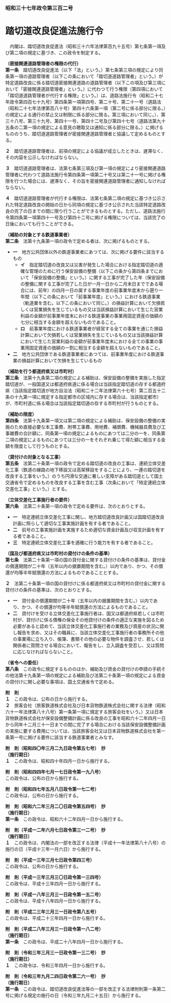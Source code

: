 ### 昭和三十七年政令第三百二号  
# 踏切道改良促進法施行令  
　内閣は、踏切道改良促進法（昭和三十六年法律第百九十五号）第七条第一項及び第二項の規定に基づき、この政令を制定する。  
  
**（密接関連道路管理者の権限の代行）**  
**第一条**　踏切道改良促進法（以下「法」という。）第七条第三項の規定により同条第一項の道路管理者（以下この条において「踏切道道路管理者」という。）が特定道路改良に係る踏切道密接関連道路の道路管理者（以下この項及び第三項において「密接関連道路管理者」という。）に代わつて行う権限（第四項において「踏切道道路管理者が代行する権限」という。）は、道路法施行令（昭和二十七年政令第四百七十九号）第四条第一項第四号、第二十号、第二十一号（道路法（昭和二十七年法律第百八十号）第四十六条第一項（第二号に係る部分に限る。）の規定による通行の禁止又は制限に係る部分に限る。第三項において同じ。）、第三十八号、第三十九号、第四十一号、第四十二号及び第四十七号（道路法第九十五条の二第一項の規定による意見の聴取又は通知に係る部分に限る。）に掲げるもののうち、踏切道道路管理者が密接関連道路管理者と協議して定めるものとする。  
  
**２**　踏切道道路管理者は、前項の規定による協議が成立したときは、遅滞なく、その内容を公示しなければならない。  
  
**３**　踏切道道路管理者は、法第七条第三項及び第一項の規定により密接関連道路管理者に代わつて道路法施行令第四条第一項第二十号又は第二十一号に掲げる権限を行つた場合には、遅滞なく、その旨を密接関連道路管理者に通知しなければならない。  
  
**４**　踏切道道路管理者が代行する権限は、法第七条第二項の規定に基づき公示された特定道路改良の開始の日から同項の規定に基づき公示された当該特定道路改良の完了の日までの間に限り行うことができるものとする。ただし、道路法施行令第四条第一項第四十一号及び第四十二号に掲げる権限については、当該完了の日後においても行うことができる。  
  
**（補助の対象とする鉄道事業者）**  
**第二条**　法第十九条第一項の政令で定める者は、次に掲げるものとする。  
* **一**　地方公共団体以外の鉄道事業者にあつては、次に掲げる要件に該当するもの  
	* **イ**　指定踏切道の改良又は災害が発生した場合における指定踏切道の適確な管理のために行う保安設備の整備（以下この条から第四条までにおいて「保安設備の整備」という。）に関する工事が完了した年（保安設備の整備に関する工事が完了した日が一月一日から二月末日までである場合には、前年）の四月一日の属する事業年度の前事業年度末から遡り一年間（以下この条において「前事業年度」という。）における鉄道事業（軌道業を含む。以下この条において同じ。）の損益計算において欠損若しくは営業損失を生じているもの又は当該損益計算において生じた営業利益の金額が前事業年度末における鉄道事業の事業用固定資産の価額の七分に相当する金額を超えないものであること。  
	* **ロ**　前事業年度における鉄道事業者が経営する全ての事業を通じた損益計算において欠損若しくは営業損失を生じているもの又は当該損益計算において生じた営業利益の金額が前事業年度末における全ての事業の事業用固定資産の価額の一割に相当する金額を超えないものであること。  
* **二**　地方公共団体である鉄道事業者にあつては、前事業年度における鉄道事業の損益計算において欠損を生じているもの  
  
**（補助を行う都道府県又は市町村）**  
**第三条**　法第十九条第二項の規定による補助は、保安設備の整備を実施した指定踏切道が、一般国道又は都道府県道に係る場合は当該指定踏切道の存する都道府県（当該指定踏切道が地方自治法（昭和二十二年法律第六十七号）第二百五十二条の十九第一項に規定する指定都市の区域内に存する場合は、当該指定都市）が、市町村道に係る場合は当該指定踏切道の存する市町村が行うものとする。  
  
**（補助の限度）**  
**第四条**　法第十九条第一項又は第二項の規定による補助は、保安設備の整備の実施のため直接必要な本工事費、附帯工事費、用地費、補償費、機械器具費及び工事雑費の合計額に、同条第一項の規定によるものにあつては二分の一を、同条第二項の規定によるものにあつては三分の一をそれぞれ乗じて得た額に相当する金額を限度として行うものとする。  
  
**（貸付けの対象となる工事）**  
**第五条**　法第二十条第一項の政令で定める踏切道の改良の工事は、連続立体交差化工事（鉄道の線路の地下移設又は高架移設をすることにより、一連の踏切道を改良する工事をいう。）のうち円滑な交通に著しい支障がある踏切道として国土交通省令で定めるものを改良する工事を含む工事（次条において「特定連続立体交差化工事」という。）とする。  
  
**（立体交差化工事施行者の要件）**  
**第六条**　法第二十条第一項の政令で定める要件は、次のとおりとする。  
* **一**　特定連続立体交差化工事に関し、地方踏切道改良計画又は国踏切道改良計画に照らして適切な工事実施計画を有する者であること。  
* **二**　前号の工事実施計画を実施するため適切な資金計画及び収支計画を有する者であること。  
* **三**　特定連続立体交差化工事を適確に行う能力を有する者であること。  
  
**（国及び都道府県又は市町村の貸付けの条件の基準）**  
**第七条**　法第二十条第一項の国の貸付金に関する貸付けの条件の基準は、貸付金の償還期間が二十年（五年以内の据置期間を含む。）以内であり、かつ、その償還が均等半年賦償還の方法によるものであることとする。  
  
**２**　法第二十条第一項の国の貸付けに係る都道府県又は市町村の貸付金に関する貸付けの条件の基準は、次のとおりとする。  
* **一**　貸付金の償還期間が二十年（五年以内の据置期間を含む。）以内であり、かつ、その償還が均等半年賦償還の方法によるものであること。  
* **二**　貸付けを受ける立体交差化工事施行者は、国又は都道府県若しくは市町村が、貸付けに係る債権の保全その他貸付けの条件の適正な実施を図るため必要があると認めて、当該立体交差化工事施行者の業務及び資産の状況に関し報告を求め、又はその職員に、当該立体交差化工事施行者の事務所その他の事業場に立ち入り、帳簿、書類その他の必要な物件を調査させ、若しくは関係者に質問させる場合において、報告をし、立入調査を受忍し、又は質問に応じなければならないこと。  
  
**（省令への委任）**  
**第八条**　この政令に規定するもののほか、補助及び資金の貸付けの申請の手続その他法第十九条第一項の規定による補助及び法第二十条第一項の規定による資金の貸付けに関し必要な事項は、国土交通省令で定める。  
  
**附　則**  
**１**　この政令は、公布の日から施行する。  
**２**　旅客会社（旅客鉄道株式会社及び日本貨物鉄道株式会社に関する法律（昭和六十一年法律第八十八号）第一条第一項に規定する旅客会社をいう。）又は日本貨物鉄道株式会社が保安設備整備計画に係る改良の工事を昭和六十二年四月一日から同年十二月三十一日までの間に完了する場合における当該保安設備整備計画の実施に要する費用については、当該旅客会社又は日本貨物鉄道株式会社を第一条第一号に掲げる要件に該当する鉄道事業者とみなす。  
  
**附　則（昭和四〇年三月二九日政令第五七号）　抄**  
**（施行期日）**  
**１**　この政令は、昭和四十年四月一日から施行する。  
  
**附　則（昭和四四年七月一七日政令第一九八号）**  
この政令は、公布の日から施行する。  
  
**附　則（昭和四七年五月八日政令第一七二号）**  
この政令は、公布の日から施行する。  
  
**附　則（昭和六二年三月二〇日政令第五四号）　抄**  
**（施行期日）**  
**第一条**　この政令は、昭和六十二年四月一日から施行する。  
  
**附　則（平成一二年六月七日政令第三一二号）　抄**  
**（施行期日）**  
**１**　この政令は、内閣法の一部を改正する法律（平成十一年法律第八十八号）の施行の日（平成十三年一月六日）から施行する。  
  
**附　則（平成一三年三月七日政令第四三号）**  
この政令は、公布の日から施行する。  
  
**附　則（平成一三年三月三〇日政令第一三四号）**  
この政令は、平成十三年四月一日から施行する。  
  
**附　則（平成一八年三月三一日政令第一五二号）**  
この政令は、平成十八年四月一日から施行する。  
  
**附　則（平成二三年三月三一日政令第八五号）**  
この政令は、平成二十三年四月一日から施行する。  
  
**附　則（平成二八年三月三一日政令第一八二号）**  
**（施行期日）**  
**第一条**　この政令は、平成二十八年四月一日から施行する。  
  
**附　則（令和三年三月三一日政令第一三二号）　抄**  
**（施行期日）**  
**１**　この政令は、令和三年四月一日から施行する。  
  
**附　則（令和三年九月二四日政令第二六一号）　抄**  
**（施行期日）**  
**第一条**　この政令は、踏切道改良促進法等の一部を改正する法律附則第一条第二号に掲げる規定の施行の日（令和三年九月二十五日）から施行する。  
  
